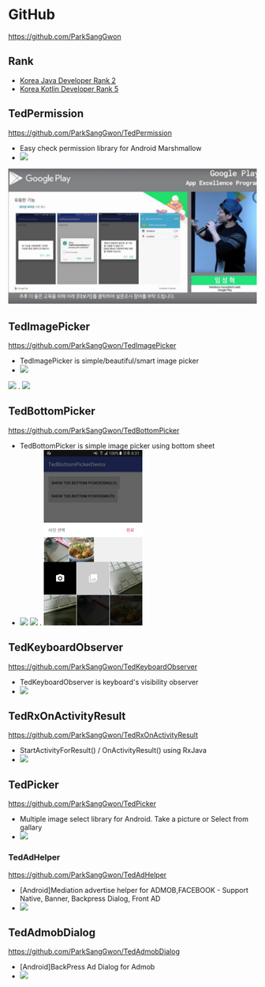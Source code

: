 # GitHub
https://github.com/ParkSangGwon

## Rank
- [Korea Java Developer Rank 2](http://git-awards.com/users?country=south+korea&language=java)
- [Korea Kotlin Developer Rank 5](http://git-awards.com/users?country=south+korea&language=kotlin)

## TedPermission
https://github.com/ParkSangGwon/TedPermission
- Easy check permission library for Android Marshmallow
- ![](https://img.shields.io/github/stars/ParkSangGwon/TedPermission.svg?style=social&cacheSeconds=3600)
<img src="../art/github/tedpermission/1504701614889.png" width="800">

## TedImagePicker
https://github.com/ParkSangGwon/TedImagePicker
- TedImagePicker is simple/beautiful/smart image picker
- ![](https://img.shields.io/github/stars/ParkSangGwon/TedImagePicker.svg?style=social&cacheSeconds=3600)

<img src="https://github.com/ParkSangGwon/TedImagePicker/raw/master/art/multi_select.gif" width="200"> .  <img src="https://github.com/ParkSangGwon/TedImagePicker/raw/master/art/album.gif" width="200">

## TedBottomPicker
https://github.com/ParkSangGwon/TedBottomPicker
- TedBottomPicker is simple image picker using bottom sheet
- ![](https://img.shields.io/github/stars/ParkSangGwon/TedBottomPicker.svg?style=social&cacheSeconds=3600)
<img src="https://github.com/ParkSangGwon/TedBottomPicker/blob/master/screenshot1.jpeg" width="200"> .  <img src="https://github.com/ParkSangGwon/TedBottomPicker/blob/master/screenshot_multi_select.jpeg" width="200">

## TedKeyboardObserver
https://github.com/ParkSangGwon/TedKeyboardObserver
- TedKeyboardObserver is keyboard's visibility observer
- ![](https://img.shields.io/github/stars/ParkSangGwon/TedKeyboardObserver.svg?style=social&cacheSeconds=3600)

## TedRxOnActivityResult
https://github.com/ParkSangGwon/TedRxOnActivityResult
- StartActivityForResult() / OnActivityResult() using RxJava
- ![](https://img.shields.io/github/stars/ParkSangGwon/TedRxOnActivityResult.svg?style=social&cacheSeconds=3600)

## TedPicker
https://github.com/ParkSangGwon/TedPicker
- Multiple image select library for Android. Take a picture or Select from gallary
- ![](https://img.shields.io/github/stars/ParkSangGwon/TedPicker.svg?style=social&cacheSeconds=3600)

### TedAdHelper
https://github.com/ParkSangGwon/TedAdHelper
- [Android]Mediation advertise helper for ADMOB,FACEBOOK - Support Native, Banner, Backpress Dialog, Front AD
- ![](https://img.shields.io/github/stars/ParkSangGwon/TedAdHelper.svg?style=social&cacheSeconds=3600)


## TedAdmobDialog
https://github.com/ParkSangGwon/TedAdmobDialog
- [Android]BackPress Ad Dialog for Admob
- ![](https://img.shields.io/github/stars/ParkSangGwon/TedAdmobDialog.svg?style=social&cacheSeconds=3600)
